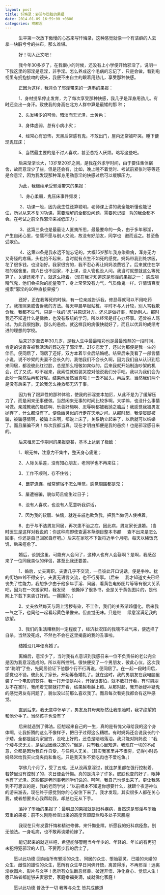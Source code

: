 ```yaml
---
layout: post
title: 忏悔录：邪淫与堕胎的果报
date: 2014-01-09 16:59:00 +0800
categories: 戒邪淫
---
```


　　    生平第一次放下傲慢的心态来写忏悔录，这种感觉就像一个有洁癖的人去拿一块脏兮兮的抹布，那么难堪。
　　    好！切入正文吧！
　　    我今年30多岁了，在我很小的时候，还没有上小学便开始邪淫了。说明一下我这里的邪淫是意淫，非手淫。怎么养成这个毛病的忘记了，只是会做，看到电视里有拥抱接吻的镜头，我便不由自主的跟着用劲儿，享受那种快感。
　　    正因为这样，我背负了邪淫带来的一连串的果报：
　　    1、身材提早停止发育，为了每次享受那种快感，我几乎是浑身用劲儿。有时还会出一身汗。致使我的身高在北方人群中算是最矮的那 种；
　　    2、头发稀少的可怜，暗淡而无光泽，土黄色；
　　    3、身体虚弱，总有小病小灾；
　　    4、经常心有恐怖，天黑后常感有鬼，不敢出门，屋内还常被吓哭。睡下便现鬼压床；
　　    5、当然最主要的是不讨人喜欢，甚至总招人厌烦。略写这些吧。
　　    后来渐渐长大，13岁至20岁之间，是我在外求学时间，由于要住集体宿舍，故而意淫少了些，但是还会有，比如，晚上睡不着觉时、考试前紧张时等等还是会意淫，因为我发现那种浑身用劲意淫的快感过后可以缓解压力。
　　    为此，我继续承受邪淫带来的果报：
　　     1、身心柔弱，鬼压床事件频发；     
　　     2、功课一般，因为我生性还算聪明，老师课上讲的我全能听懂也能记住，所以从来不复习功课，需要理解的全都没问题，需要死记硬   背的我全都不会。在考试之前全靠邪淫来减低压力；
　　     3、这第三条也是最最让人匪夷所思，最最要命的一条，由于多年邪淫，产生自闭心里，怯懦不愿与别人交流，故没有好朋友，同学也   避而远之。甚至备受欺负。
　　     4、这第四条是我永远不能忘记的，大概15岁那年我身染重病，浑身无力又奇怪的疼痛，头也抬不起来，当时就有点生不如死的感觉。妈妈带我到处求医，花了很多钱，也没治好。我家很穷的，我不忍心再让妈妈浪费钱了。后来就住在学校的宿舍里，周六日也不回家，不上课，没人管也没人问。我当时就想就这么等死算了。关键还死不了。就这么拖着。（现在我才知道这是邪淫的果报之一： 感应啖精气鬼，他们会把你的能量吸干，身上常常没有力气，气质像鬼一样。详情请百度搜索“邪淫的60种直接果报”）
　　    还好，正在我等死的时候，有一位亲戚告诉我，修忍辱就可以不用吃药了。我按照亲戚告诉我的方法。每天早晨早起站桩，平时不与人计较，别人骂我欺负我，我都不生气，只是一味的“忍”并原谅对方。还总是做好事，帮助别人。那时我还不知道什么是佛教，也没有系统的学习，所以经常是好心办坏事。还曾被人骂过。为此我很抱歉。那么的愚痴。就这样我的病很快就好了，而且以优异的成绩考进的理想的学校。
　　    后来21岁至去年30几岁，是我人生中最最精彩也是最最难熬的一段时间，肯定的说青春被我活活的葬送在了邪淫里。21岁恋爱了，还以为那便是我一生的伴侣，便同居了，同居了还好，双方本着毕业后结婚呢。结果后来我看了一部言情小说，说不吵架的夫妻不会长久的。我怕我们不会长久啊，因为我们自从认识到后来同居，都没彼此红过脸，总是那么相敬如宾似的。后来我就开始制造吵架的机会，试了又试，吵不起来，我索性就假装哭腔对他说我们分手吧。我以为我们会为此吵一架然后再和好呢。结果他居然当真啦！一去不回头。再后来，当然我们两个是没有后来了。无论我怎么挽救都无济于事。
　　    因为有了跟异性的那种体验，使我的邪淫变本加厉，从此不是为了缓解压力了，而是闲来无事便做。当然闲来无事的时间比较多啊。大学嘛，也没什么事情可做。亲戚教我的晨练啊、乐善好施啊、忍辱啊都被我抛之脑后！我感觉我被男友抛弃了，什么都没有了。便像幽灵似的行走在天地之间。从那时起，我便屡屡被骗，被骗感情啊，被骗上床啊，都说上床了，关系确立起来了，以后就可以结婚了。而且屡骗不爽！每次我都当真。现在才明白那便是我的愚痴！也是邪淫感召来的。
　　    后来租房工作期间的果报更甚，基本上达到了极致：
　　    1、眼无神，注意力不集中，整天身心疲惫；
　　    2、人际关系差，没有知心朋友，老同学也不再来往；
　　    3、工作不顺利，存不住钱；
　　    4、噩梦连连，经常整宿不怎么睡觉，感觉周围都是鬼；
　　    5、屡遭被骗，貌似苟且偷生过日子；
　　    6、没有人喜欢，也没有人愿意听我讲话，
　　    7、因为我的软弱、怯懦，就连亲戚也欺负我，把我当做佣人使唤着。
　　    8、由于与不洁男友同居，再次患不治之症，因此病，男友家长退婚。（当时医生是这样对我说的：你这种病即使查遍本草纲目整本书都     查不出来是怎么回事，你还是自己回家自疗吧。）后来在家吃不下饭将近半个月吧，每天以稀饭充饥，后来痊愈了。
　　    婚后，谈到这里，可能有人会问了，这种人也有人会娶啊？是啊，我感召来了一位同我类似的伴侣，甚至比我还要差。
　　    1、婚后，丈夫离职，夫妻几乎不交流，一旦彼此开口说话，便是争吵。扰的街坊四邻不得安宁。夫妻无语言交流，也不行房事。（后来     我才知道丈夫已经丧失了性能力，我想多少由于他多年手淫、同居、看黄色电影图片等等有很大关系吧，因为在一次搬家时，我发现     他撕掉了很多书，全是关于黄色图片的，是他网上下载下来装订好的。一摞摞的。）
　　    2、丈夫依然每天与网上污秽有染，不工作，我们的关系渐趋僵化。后来我一气之下，也同他一起看起黄色录像来。但直觉无味。只是继     续意淫满足我的欲望。
　　    3、我们的生活糟糕到一定程度了，经济状况压的我喘不过气来，便选择了自杀。当然没死成，不然也不会在这里揭露的我的丑事啦。
　　    结婚没几年便离婚了。
　　    离婚后，意淫少了，当时我有点意识到我感召来一位不负责任的老公完全是因为我意淫造成的。所以有所控制。很快便交了一个男朋友，彼此心仪。这次我学“聪明”了些，先同居验证下他那个行不行再说。便同居了。在一起一段时间后，感觉也不错。彼此见了家长，开始筹备婚礼了。就在这时，我的男朋友在我电脑里装了一个电影的软件，我一打开便是A片，开始很害怕，就不敢打开看，有时男朋友不在家时，我闲着无聊就打开看，结果越看越上瘾。从那时起，我开始疑神疑鬼的感觉男友有问题了，貌似没以前那么喜欢我了。而且每次看完我都会有这种感觉。
　　    直到后来，我无意中怀孕了，男友及其母亲断然让我堕胎时，我才绝望的和他分手了。当然孩子也没有了
　　    后来就遇到了佛法。回想起来自己的一生，真的是有愧父母给我的这个身体啊，让我折腾的这么不像样子，把日子过得这么糟糕。有时妈妈还会说我长的个子矮，全都是因为家里穷，没吃上好的，还总是暗暗落泪。我只能对妈妈说：“我个矮与您无关，是宿世因缘决定的。”但是，只有我心里知道，我现在一切的不如意，全都是因为我自作自受，与任何人无关。（其实我家里并不很穷，记得小时妈妈经常给我买火烧夹肉和鱼吃。只是我天生不爱吃肉也不爱吃鱼。）
　　    学佛几个月了，受了五戒，还从没再意淫过，就连梦里都在强行控制着，若梦里没有控制了的，次日便会忏悔。真的是清净了许多。皮肤也变的好了，眼神也有了光泽。这些都是老同事老同学们说的。呵呵，我自己也觉出来了。更让我感到不可思议的是，我的老同学说：“以前根本不知道你想要什么，就跟个夜游神似的游来游去，现在终于感觉到你的心安住下来了。我才发现，其实很多人都在关心我，或者想要关心我帮助我，却总也无从下手。
　　    落掉了堕胎的果报了：最明显的果报就是妇科疾病，当然这是邪淫与堕胎双重的果报：前不久刚刚检查出来的高度宫颈糜烂和多处子宫肌瘤
　　    我现在只有发露忏悔和精进修佛，来忏悔业障。祈愿我的妇科病痊愈。别无他法。一身毛病，也不敢再谈婚论嫁了。
　　    能记起来的就这些吧，希望能够警醒当今年少的、年轻的、年长的有再犯未犯将犯邪淫的人们，不要再步我的后尘了。
　　愿以此功德 回向给所有邪淫的众生、同居的众生、堕胎婴灵、已婚的未婚的众生、雌性的雄性的众生，愿所有众生早日问佛开悟，离苦得乐，不再邪淫！远离淫欲图片、影片与文字！愿所有众生断恶修善、破迷开悟、净化身心、觉悟人生！愿已婚者都能够夫妻恩爱，家庭幸福美满，成就佛化家庭！
　　愿以此功德 普及于一切 我等与众生 皆共成佛道
